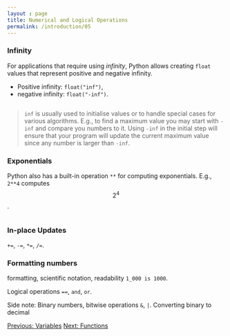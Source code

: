 ```yaml
---
layout : page
title: Numerical and Logical Operations 
permalink: /introduction/05
---
```


<script src="https://cdn.mathjax.org/mathjax/latest/MathJax.js?config=TeX-AMS-MML_HTMLorMML" type="text/javascript">
</script>

### Infinity

For applications that require using *infinity*, Python allows creating `float`
values that represent positive and negative infinity.

- Positive infinity: `float("inf")`,
- negative infinity: `float("-inf")`.

<div class="language-python highlighter-rouge">
<pre class="highlight"><script type="py-editor" worker>
print(float("inf"))
</script></pre></div>

> `inf` is usually used to initialise values or to handle special cases for
various algorithms. E.g., to find a maximum value you may start with `-inf`
and compare you numbers to it. Using `-inf` in the initial step will ensure
that your program will update the current maximum value since any number
is larger than `-inf`.

### Exponentials

Python also has a built-in operation `**` for computing exponentials. E.g.,
`2**4` computes $$2^4$$.

<div class="language-python highlighter-rouge">
<pre class="highlight"><script type="py-editor" worker>
print(2**4)
</script></pre></div>

### In-place Updates

`+=`, `-=`, `*=`, `/=`.

### Formatting numbers

formatting, scientific notation, readability `1_000 is 1000`.

Logical operations `==`, `and`, `or`.

Side note: Binary numbers, bitwise operations `&`, `|`. Converting binary to decimal

<div class="prevnextlinks">
    <a id="previous" href="04">Previous: Variables</a>
    <a id="next" href="06">Next: Functions</a>
</div>
<script src="{{ '/assets/js/navigation.js' | relative_url }}" defer></script>
